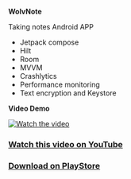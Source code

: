**WolvNote**

Taking notes Android APP

- Jetpack compose
- Hilt
- Room
- MVVM
- Crashlytics
- Performance monitoring
- Text encryption and Keystore



**Video Demo**

[![Watch the video](https://img.youtube.com/vi/S2gxMeljy10/maxresdefault.jpg)](https://youtu.be/S2gxMeljy10)

### [Watch this video on YouTube](https://youtu.be/S2gxMeljy10)

### [Download on PlayStore](https://play.google.com/store/apps/details?id=com.roys.wolvnote)
